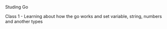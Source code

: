 Studing Go

Class 1 - Learning about how the go works and set variable, string, numbers and another types
